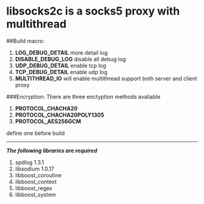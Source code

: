 # libsocks2c is a socks5 proxy with multithread

##Build macro:

1. **LOG_DEBUG_DETAIL**     more detail log
2. **DISABLE_DEBUG_LOG**    disable all debug log
3. **UDP_DEBUG_DETAIL**     enable tcp log
3. **TCP_DEBUG_DETAIL**     enable udp log
4. **MULTITHREAD_IO**       will enable multithread support both server and client proxy

###Encryption: 
There are three enctyption methods avaliable

1. **PROTOCOL_CHACHA20**
2. **PROTOCOL_CHACHA20POLY1305**
3. **PROTOCOL_AES256GCM**

define one before build

---
***The following libraries are required***
1. spdlog 1.3.1
2. libsodium 1.0.17
3. libboost_coroutine 
4. libboost_context 
5. libboost_regex 
6. libboost_system 
